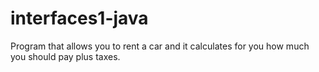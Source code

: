 # interfaces1-java
Program that allows you to rent a car and it calculates for you how much you should pay plus taxes.
